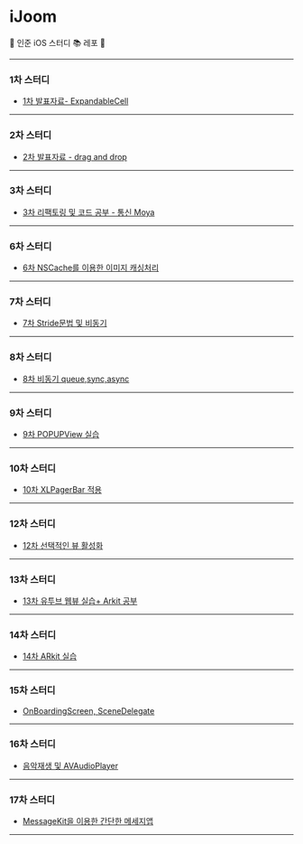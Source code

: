 # iJoom
📱 인준 iOS 스터디 📚 레포 📱
***
### 1차 스터디
* [1차 발표자료- ExpandableCell](https://github.com/iOS-SOPT-iNNovation/iJoom/blob/master/1차%20발표내용%20(ExpandableCell).md)



***


### 2차 스터디
* [2차 발표자료 - drag and drop](https://github.com/iOS-SOPT-iNNovation/iJoom/blob/master/2차%20스터디%20내용.md)



***

### 3차 스터디
* [3차 리팩토링 및 코드 공부 - 통신 Moya](https://github.com/iOS-SOPT-iNNovation/iJoom/blob/master/3차%20스터디.md)



***

### 6차 스터디
* [6차 NSCache를 이용한 이미지 캐싱처리](https://github.com/iOS-SOPT-iNNovation/iJoom/blob/master/4차%20스터디%20.md)



***

### 7차 스터디

* [7차 Stride문법 및 비동기](https://github.com/iOS-SOPT-iNNovation/iJoom/blob/master/7차%20스터디.md)

***

### 8차 스터디

* [8차 비동기 queue,sync,async](https://github.com/iOS-SOPT-iNNovation/iJoom/blob/master/8차%20스터디.md)

***

### 9차 스터디

* [9차 POPUPView 실습](https://github.com/iOS-SOPT-iNNovation/iJoom/tree/master/practicePopupView)

***


### 10차 스터디

* [10차 XLPagerBar 적용](https://github.com/iOS-SOPT-iNNovation/iJoom/blob/master/10차%20스터디.md)


***


### 12차 스터디

* [12차 선택적인 뷰 활성화](https://github.com/iOS-SOPT-iNNovation/iJoom/blob/master/12차%20스터디.md)


***



### 13차 스터디

 * [13차 유투브 웹뷰 실습+ Arkit 공부](https://github.com/iOS-SOPT-iNNovation/iJoom/blob/master/13차%20스터디.md)


***



### 14차 스터디
 * [14차 ARkit 실습](https://github.com/iOS-SOPT-iNNovation/iJoom/blob/master/14차%20스터디.md)


***

### 15차 스터디
 * [OnBoardingScreen, SceneDelegate](https://github.com/iOS-SOPT-iNNovation/iJoom/blob/master/15차%20스터디.md)
 
 
 ***
 
 
 ### 16차 스터디
 * [음악재생 및 AVAudioPlayer](https://github.com/iOS-SOPT-iNNovation/iJoom/blob/master/16차%20스터디.md)


***


### 17차 스터디
 * [MessageKit을 이용한 간단한 메세지앱](https://github.com/iOS-SOPT-iNNovation/iJoom/blob/master/17차%20스터디.md)
 
 
 ***
